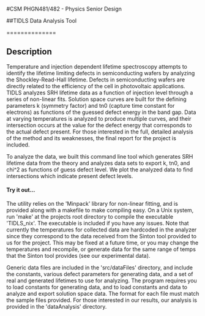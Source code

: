 #CSM PHGN481/482 - Physics Senior Design

##TIDLS Data Analysis Tool

==============

## Description

Temperature and injection dependent lifetime spectroscopy attempts to identify the lifetime limiting defects in semiconducting wafers by analyzing the Shockley-Read-Hall lifetime.  Defects in semiconducting wafers are directly related to the efficiency of the cell in photovoltaic applications.  TIDLS analyzes SRH lifetime data as a function of injection level through a series of non-linear fits.  Solution space curves are built for the defining parameters k (symmetry factor) and tn0 (capture time constant for electrons) as functions of the guessed defect energy in the band gap.  Data at varying temperatures is analyzed to produce multiple curves, and their intersection occurs at the value for the defect energy that corresponds to the actual defect present.  For those interested in the full, detailed analysis of the method and its weaknesses, the final report for the project is included.

To analyze the data, we built this command line tool which generates SRH lifetime data from the theory and analyzes data sets to export k, tn0, and chi^2 as functions of guess defect level.  We plot the analyzed data to find intersections which indicate present defect levels.

#### Try it out...

The utility relies on the 'Minpack' library for non-linear fitting, and is provided along with a makefile to make compiling easy.  On a Unix system, run 'make' at the projects root directory to compile the executable 'TIDLS_nix'.  The executable is included if you have any issues.  Note that currently the temperatures for collected data are hardcoded in the analyzer since they correspond to the data received from the Sinton tool provided to us for the project.  This may be fixed at a future time, or you may change the temperatures and recompile, or generate data for the same range of temps that the Sinton tool provides (see our experimental data).

Generic data files are included in the 'src/dataFiles' directory, and include the constants, various defect parameters for generating data, and a set of real and generated lifetimes to use for analyzing.  The program requires you to load constants for generating data, and to load constants and data to analyze and export solution space data.  The format for each file must match the sample files provided.  For those interested in our results, our analysis is provided in the 'dataAnalysis' directory.